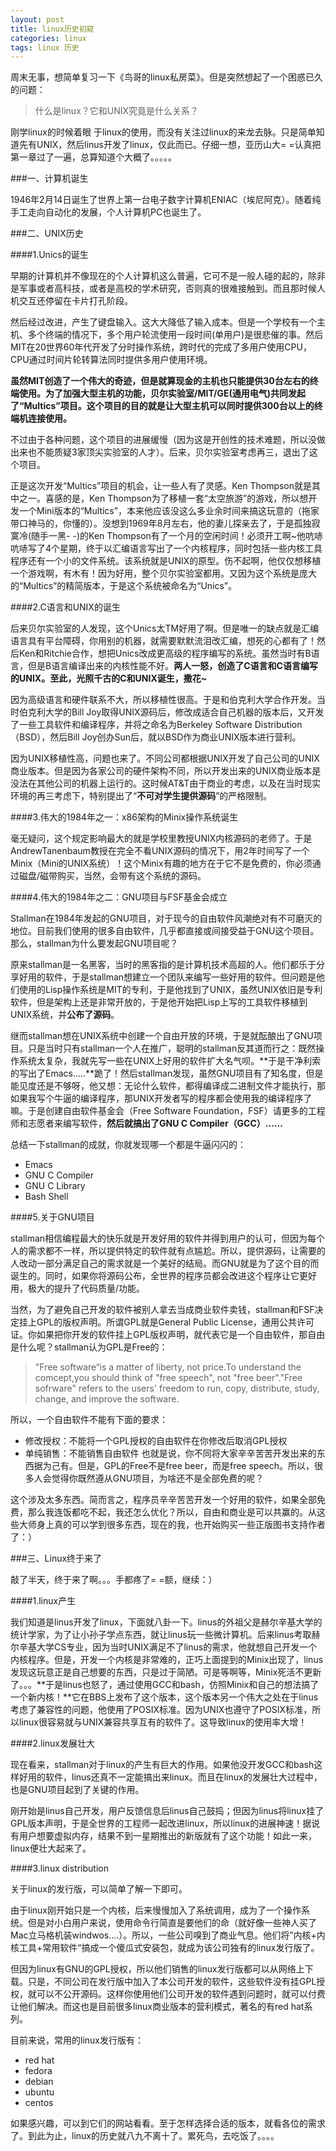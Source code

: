 ```yaml
---
layout: post
title: linux历史初窥
categories: linux
tags: linux 历史
---
```


周末无事，想简单复习一下《鸟哥的linux私房菜》。但是突然想起了一个困惑已久的问题：

> 什么是linux？它和UNIX究竟是什么关系？

刚学linux的时候着眼 于linux的使用，而没有关注过linux的来龙去脉。只是简单知道先有UNIX，然后linus开发了linux，仅此而已。仔细一想，亚历山大= =认真把第一章过了一遍，总算知道个大概了。。。。。

###一、计算机诞生

1946年2月14日诞生了世界上第一台电子数字计算机ENIAC（埃尼阿克）。随着纯手工走向自动化的发展，个人计算机PC也诞生了。

###二、UNIX历史

####1.Unics的诞生

早期的计算机并不像现在的个人计算机这么普遍，它可不是一般人碰的起的，除非是军事或者高科技，或者是高校的学术研究，否则真的很难接触到。而且那时候人机交互还停留在卡片打孔阶段。

然后经过改进，产生了键盘输入。这大大降低了输入成本。但是一个学校有一个主机、多个终端的情况下，多个用户轮流使用一段时间(单用户)是很悲催的事。然后MIT在20世界60年代开发了分时操作系统，跨时代的完成了多用户使用CPU，CPU通过时间片轮转算法同时提供多用户使用环境。

**虽然MIT创造了一个伟大的奇迹，但是就算现金的主机也只能提供30台左右的终端使用。为了加强大型主机的功能，贝尔实验室/MIT/GE(通用电气)共同发起了“Multics”项目。这个项目的目的就是让大型主机可以同时提供300台以上的终端机连接使用。**

不过由于各种问题，这个项目的进展缓慢（因为这是开创性的技术难题，所以没做出来也不能质疑3家顶尖实验室的人才）。后来，贝尔实验室考虑再三，退出了这个项目。

正是这次开发“Multics”项目的机会，让一些人有了灵感。Ken Thompson就是其中之一。喜感的是，Ken Thompson为了移植一套“太空旅游”的游戏，所以想开发一个Mini版本的“Multics”，本来他应该没这么多业余时间来搞这玩意的（拖家带口神马的，你懂的）。没想到1969年8月左右，他的妻儿探亲去了，于是孤独寂寞冷(随手一黑- -)的Ken Thompson有了一个月的空闲时间！必须开工啊~他吭哧吭哧写了4个星期，终于以汇编语言写出了一个内核程序，同时包括一些内核工具程序还有一个小的文件系统。该系统就是UNIX的原型。伤不起啊，他仅仅想移植一个游戏啊，有木有！因为好用，整个贝尔实验室都用。又因为这个系统是庞大的“Multics”的精简版本，于是这个系统被命名为“Unics”。

####2.C语言和UNIX的诞生

后来贝尔实验室的人发现，这个Unics太TM好用了啊。但是唯一的缺点就是汇编语言具有平台障碍，你用别的机器，就需要默默流泪改汇编，想死的心都有了！然后Ken和Ritchie合作，想把Unics改成更高级的程序编写的系统。虽然当时有B语言，但是B语言编译出来的内核性能不好。**两人一怒，创造了C语言和C语言编写的UNIX。至此，光照千古的C和UNIX诞生，撒花~**

因为高级语言和硬件联系不大，所以移植性很高。于是和伯克利大学合作开发。当时伯克利大学的Bill Joy取得UNIX源码后，修改成适合自己机器的版本后，又开发了一些工具软件和编译程序，并将之命名为Berkeley Software Distribution（BSD），然后Bill Joy创办Sun后，就以BSD作为商业UNIX版本进行营利。

因为UNIX移植性高，问题也来了。不同公司都根据UNIX开发了自己公司的UNIX商业版本。但是因为各家公司的硬件架构不同，所以开发出来的UNIX商业版本是没法在其他公司的机器上运行的。这时候AT&T由于商业的考虑，以及在当时现实环境的再三考虑下，特别提出了“**不可对学生提供源码**”的严格限制。

####3.伟大的1984年之一：x86架构的Minix操作系统诞生

毫无疑问，这个规定影响最大的就是学校里教授UNIX内核源码的老师了。于是AndrewTanenbaum教授在完全不看UNIX源码的情况下，用2年时间写了一个Minix（Mini的UNIX系统）！这个Minix有趣的地方在于它不是免费的，你必须通过磁盘/磁带购买，当然，会带有这个系统的源码。

####4.伟大的1984年之二：GNU项目与FSF基金会成立

Stallman在1984年发起的GNU项目，对于现今的自由软件风潮绝对有不可磨灭的地位。目前我们使用的很多自由软件，几乎都直接或间接受益于GNU这个项目。那么，stallman为什么要发起GNU项目呢？

原来stallman是一名黑客，当时的黑客指的是计算机技术高超的人。他们都乐于分享好用的软件，于是stallman想建立一个团队来编写一些好用的软件。但问题是他们使用的Lisp操作系统是MIT的专利，于是他找到了UNIX，虽然UNIX依旧是专利软件，但是架构上还是非常开放的，于是他开始把Lisp上写的工具软件移植到UNIX系统，并**公布了源码**。

继而stallman想在UNIX系统中创建一个自由开放的环境，于是就酝酿出了GNU项目。只是当时只有stallman一个人在推广，聪明的stallman反其道而行之：既然操作系统太复杂，我就先写一些在UNIX上好用的软件扩大名气呗。**于是干净利索的写出了Emacs.....**跪了！然后stallman发现，虽然GNU项目有了知名度，但是能见度还是不够呀，他又想：无论什么软件，都得编译成二进制文件才能执行，那如果我写个牛逼的编译程序，那UNIX开发者写的程序都会使用我的编译程序了嘛。于是创建自由软件基金会（Free Software Foundation，FSF）请更多的工程师和志愿者来编写软件，**然后就搞出了GNU C Compiler（GCC）......**

总结一下stallman的成就，你就发现哪一个都是牛逼闪闪的：

*   Emacs
*   GNU C Compiler
*   GNU C Library
*   Bash Shell

####5.关于GNU项目

stallman相信编程最大的快乐就是开发好用的软件并得到用户的认可，但因为每个人的需求都不一样，所以提供特定的软件就有点尴尬。所以，提供源码，让需要的人改动一部分满足自己的需求就是一个美好的结局。而GNU就是为了这个目的而诞生的。同时，如果你将源码公布，全世界的程序员都会改进这个程序让它更好用，极大的提升了代码质量/功能。

当然，为了避免自己开发的软件被别人拿去当成商业软件卖钱，stallman和FSF决定挂上GPL的版权声明。所谓GPL就是General Public License，通用公共许可证。你如果把你开发的软件挂上GPL版权声明，就代表它是一个自由软件，那自由是什么呢？stallman认为GPL是Free的：

> "Free software“is a matter of liberty, not price.To understand the comcept,you should think of "free speech", not "free beer"."Free sofrware" refers to the users' freedom to run, copy, distribute, study, change, and improve the software.

所以，一个自由软件不能有下面的要求：

*   修改授权：不能将一个GPL授权的自由软件在你修改后取消GPL授权
*   单纯销售：不能销售自由软件
也就是说，你不同将大家辛辛苦苦开发出来的东西据为己有。但是，GPL的Free不是free beer，而是free speech。所以，很多人会觉得你既然遵从GNU项目，为啥还不是全部免费的呢？

这个涉及太多东西。简而言之，程序员辛辛苦苦开发一个好用的软件，如果全部免费，那么我连饭都吃不起，我还怎么优化？所以，自由和商业是可以共赢的。从这些大师身上真的可以学到很多东西，现在的我，也开始购买一些正版图书支持作者了：）

###三、Linux终于来了

敲了半天，终于来了啊。。。手都疼了= =额，继续：）

####1.linux产生

我们知道是linus开发了linux，下面就八卦一下。linus的外祖父是赫尔辛基大学的统计学家，为了让小孙子学点东西，就让linus玩一些微计算机。后来linus考取赫尔辛基大学CS专业，因为当时UNIX满足不了linus的需求，他就想自己开发一个内核程序。但是，开发一个内核是非常难的，正巧上面提到的Minix出现了，linus发现这玩意正是自己想要的东西，只是过于简陋。可是等啊等，Minix死活不更新了。。。**于是linus也怒了，通过使用GCC和bash，仿照Minix和自己的想法搞了一个新内核！**它在BBS上发布了这个版本，这个版本另一个伟大之处在于linus考虑了兼容性的问题，他使用了POSIX标准。因为UNIX也遵守了POSIX标准，所以linux很容易就与UNIX兼容共享互有的软件了。这导致linux的使用率大增！

####2.linux发展壮大

现在看来，stallman对于linux的产生有巨大的作用。如果他没开发GCC和bash这样好用的软件，linus还真不一定能搞出来linux。而且在linux的发展壮大过程中，也是GNU项目起到了关键的作用。

刚开始是linus自己开发，用户反馈信息后linus自己鼓捣；但因为linus将linux挂了GPL版本声明，于是全世界的工程师一起改进linux，所以linux的进展神速！据说有用户想要虚拟内存，结果不到一星期推出的新版就有了这个功能！如此一来，linux便壮大起来了。

####3.linux distribution

关于linux的发行版，可以简单了解一下即可。

由于linux刚开始只是一个内核，后来慢慢加入了系统调用，成为了一个操作系统。但是对小白用户来说，使用命令行简直是要他们的命（就好像一些神人买了Mac立马格机装windwos....）。所以，一些公司嗅到了商业气息。他们将”内核+内核工具+常用软件“搞成一个傻瓜式安装包，就成为该公司独有的linux发行版了。

但因为linux有GNU的GPL授权，所以他们销售的linux发行版都可以从网络上下载。只是，不同公司在发行版中加入了本公司开发的软件，这些软件没有挂GPL授权，就可以不公开源码。这样你使用他们公司开发的软件遇到问题时，就可以付费让他们解决。而这也是目前很多linux商业版本的营利模式，著名的有red hat系列。

目前来说，常用的linux发行版有：

*   red hat
*   fedora
*   debian
*   ubuntu
*   centos

如果感兴趣，可以到它们的网站看看。至于怎样选择合适的版本，就看各位的需求了。到此为止，linux的历史就八九不离十了。累死鸟，去吃饭了。。。。